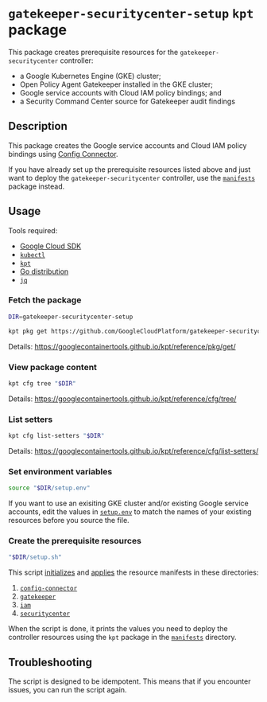 # `gatekeeper-securitycenter-setup` `kpt` package

This package creates prerequisite resources for the `gatekeeper-securitycenter`
controller:

-   a Google Kubernetes Engine (GKE) cluster;
-   Open Policy Agent Gatekeeper installed in the GKE cluster;
-   Google service accounts with Cloud IAM policy bindings; and
-   a Security Command Center source for Gatekeeper audit findings

## Description

This package creates the Google service accounts and Cloud IAM policy bindings
using
[Config Connector](https://cloud.google.com/config-connector/docs/overview).

If you have already set up the prerequisite resources listed above and just
want to deploy the `gatekeeper-securitycenter` controller, use the
[`manifests`](../manifests) package instead.

## Usage

Tools required:

-   [Google Cloud SDK](https://cloud.google.com/sdk)
-   [`kubectl`](https://kubernetes.io/docs/tasks/tools/install-kubectl/)
-   [`kpt`](https://googlecontainertools.github.io/kpt/)
-   [Go distribution](https://golang.org/dl/)
-   [`jq`](https://stedolan.github.io/jq/)

### Fetch the package

```bash
DIR=gatekeeper-securitycenter-setup

kpt pkg get https://github.com/GoogleCloudPlatform/gatekeeper-securitycenter.git/setup "$DIR"
```

Details: https://googlecontainertools.github.io/kpt/reference/pkg/get/

### View package content

```bash
kpt cfg tree "$DIR"
```

Details: https://googlecontainertools.github.io/kpt/reference/cfg/tree/

### List setters

```bash
kpt cfg list-setters "$DIR"
```

Details: https://googlecontainertools.github.io/kpt/reference/cfg/list-setters/

### Set environment variables

```bash
source "$DIR/setup.env"
```

If you want to use an exisiting GKE cluster and/or existing Google service
accounts, edit the values in [`setup.env`](setup.env) to match the names of
your existing resources before you source the file.

### Create the prerequisite resources

```bash
"$DIR/setup.sh"
```

This script
[initializes](https://googlecontainertools.github.io/kpt/reference/live/init/)
and
[applies](https://googlecontainertools.github.io/kpt/reference/live/apply/)
the resource manifests in these directories:

1.  [`config-connector`](config-connector)
2.  [`gatekeeper`](gatekeeper)
3.  [`iam`](iam)
4.  [`securitycenter`](securitycenter)

When the script is done, it prints the values you need to deploy the controller
resources using the `kpt` package in the [`manifests`](../manifests) directory.

## Troubleshooting

The script is designed to be idempotent. This means that if you encounter
issues, you can run the script again.
